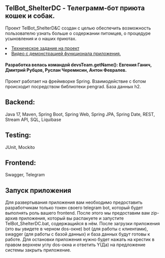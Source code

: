 <h2>TelBot_ShelterDC - Телеграмм-бот приюта кошек и собак.</h2>
  
Проект TelBot_ShelterD&amp;C создан с целью обеспечить возможность пользователю узнать больше о содержании питомцев, о процедуре усыновления и о наших приютах. 

<li><a href="https://skyengpublic.notion.site/47bcac1b049f4af6b351e2ab5d05afb4">Техническое задание на проект</a></li>
<li><a href="">Видео с демонстрацией функционала приложения.</a></li>
<h4>Разработка велась командой devsTeam.getName(): Евгения Ганич, Дмитрий Рубцов, Руслан Черемисин, Антон Февралев.</h4>

Проект работает на фреймворке Spring. Взаимодействие с ботом происходит посредством библиотеки pengrad. База данных h2.

<h2>Backend:</h2>
    Java 17, Maven, Spring Boot, Spring Web, Spring JPA, Spring Date, REST, Stream API, SQL, Liquibase
 <h2>Testing:</h2>
    JUnit, Mockito 
<h2>Frontend:</h2>
    Swagger, Telegram
 <h2>Запуск приложения</h2>
    Для развертывания приложения вам необходимо предоставить разработчикам только токен своего telegram bot, который будет выполнять роль вашего frontend.
    После этого мы предоставим вам zip-архив приложения, который вы распакуете и запустите TelBot_ShelterDC.bat, содержащийся в нём. 
    После загрузки приложения (это вы увидете в черном dos-окне) bot (для работы с клиентами), swagger (для работы с базой данных) и база данных будут готовы к работе.
    Для остановки приложения нужно будет нажать на крестик в правом верхнем углу dos-окна и ответить Y(Да) на предложение системы закрыть приложение.
   
